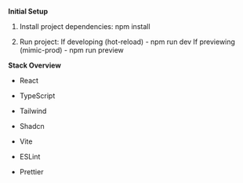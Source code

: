 **Initial Setup**

1. Install project dependencies:
   npm install

2. Run project:
   If developing (hot-reload) - npm run dev
   If previewing (mimic-prod) - npm run preview

**Stack Overview**

- React
- TypeScript
- Tailwind
- Shadcn

- Vite
- ESLint
- Prettier
